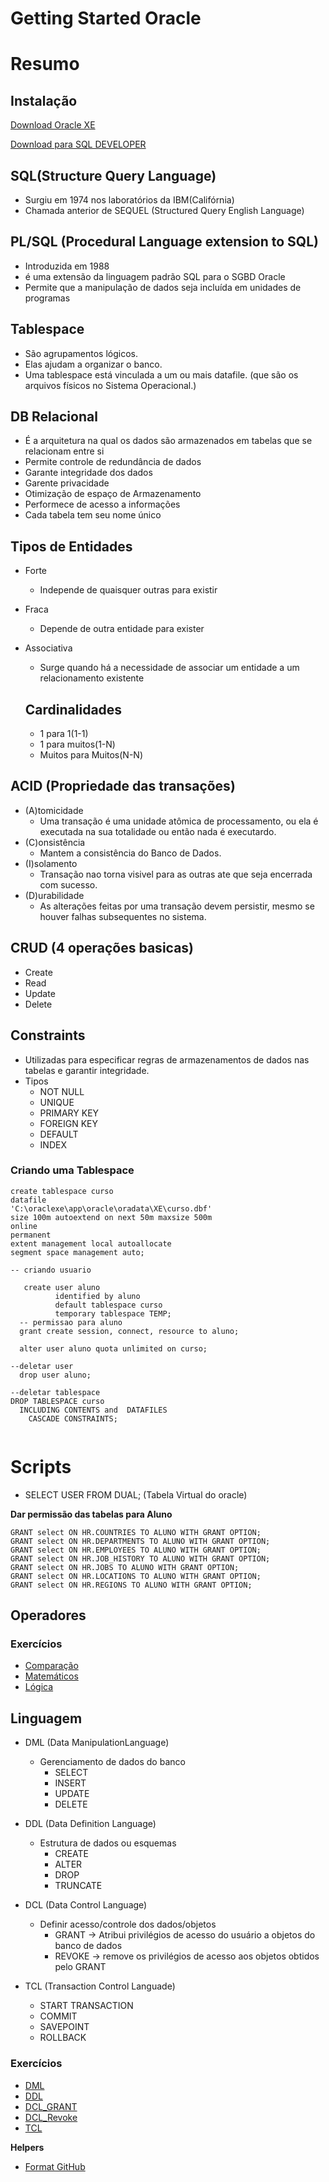 # Getting Started Oracle

# Resumo

## Instalação

[Download Oracle XE](https://www.oracle.com/technetwork/database/database-technologies/express-edition/downloads/index.html)

[Download para SQL DEVELOPER](https://www.oracle.com/technetwork/developer-tools/sql-developer/downloads/index.html)

## SQL(Structure Query Language)

- Surgiu em 1974 nos laboratórios da IBM(Califórnia)
- Chamada anterior de SEQUEL (Structured Query English Language)

## PL/SQL (Procedural Language extension to SQL)

- Introduzida em 1988
- é uma extensão da linguagem padrão SQL para o SGBD Oracle
- Permite que a manipulação de dados seja incluída em unidades de programas

## Tablespace

- São agrupamentos lógicos.
- Elas ajudam a organizar o banco.
- Uma tablespace está vinculada a um ou mais datafile. (que são os arquivos físicos no Sistema Operacional.)

## DB Relacional

- É a arquitetura na qual os dados são armazenados em tabelas que se relacionam entre si
- Permite controle de redundância de dados
- Garante integridade dos dados
- Garente privacidade
- Otimização de espaço de Armazenamento
- Performece de acesso a informações
- Cada tabela tem seu nome único

## Tipos de Entidades

- Forte
  - Independe de quaisquer outras para existir
- Fraca

  - Depende de outra entidade para exister

- Associativa

  - Surge quando há a necessidade de associar um entidade a um relacionamento existente

  ## Cardinalidades

  - 1 para 1(1-1)
  - 1 para muitos(1-N)
  - Muitos para Muitos(N-N)

## ACID (Propriedade das transações)

- (A)tomicidade
  - Uma transação é uma unidade atômica de processamento, ou ela é executada na sua totalidade ou então nada é executardo.
- (C)onsistência
  - Mantem a consistência do Banco de Dados.
- (I)solamento
  - Transação nao torna visivel para as outras ate que seja encerrada com sucesso.
- (D)urabilidade
  - As alterações feitas por uma transação devem persistir, mesmo se houver falhas subsequentes no sistema.

## CRUD (4 operações basicas)

- Create
- Read
- Update
- Delete

## Constraints

- Utilizadas para especificar regras de armazenamentos de dados nas tabelas e garantir integridade.
- Tipos
  - NOT NULL
  - UNIQUE
  - PRIMARY KEY
  - FOREIGN KEY
  - DEFAULT
  - INDEX

### Criando uma Tablespace

```
create tablespace curso
datafile
'C:\oraclexe\app\oracle\oradata\XE\curso.dbf'
size 100m autoextend on next 50m maxsize 500m
online
permanent
extent management local autoallocate
segment space management auto;

-- criando usuario

   create user aluno
          identified by aluno
          default tablespace curso
          temporary tablespace TEMP;
  -- permissao para aluno
  grant create session, connect, resource to aluno;

  alter user aluno quota unlimited on curso;

--deletar user
  drop user aluno;

--deletar tablespace
DROP TABLESPACE curso
  INCLUDING CONTENTS and  DATAFILES
    CASCADE CONSTRAINTS;


```

# Scripts

- SELECT USER FROM DUAL; (Tabela Virtual do oracle)

**Dar permissão das tabelas para Aluno**

```
GRANT select ON HR.COUNTRIES TO ALUNO WITH GRANT OPTION;
GRANT select ON HR.DEPARTMENTS TO ALUNO WITH GRANT OPTION;
GRANT select ON HR.EMPLOYEES TO ALUNO WITH GRANT OPTION;
GRANT select ON HR.JOB_HISTORY TO ALUNO WITH GRANT OPTION;
GRANT select ON HR.JOBS TO ALUNO WITH GRANT OPTION;
GRANT select ON HR.LOCATIONS TO ALUNO WITH GRANT OPTION;
GRANT select ON HR.REGIONS TO ALUNO WITH GRANT OPTION;
```

## Operadores

### Exercícios

- [Comparação](https://github.com/thomaserick/oracle_studies/blob/master/scripts/comparacao.md)
- [Matemáticos](https://github.com/thomaserick/oracle_studies/blob/master/scripts/matematicos.md)
- [Lógica](https://github.com/thomaserick/oracle_studies/blob/master/scripts/logica.md)

## Linguagem

- DML (Data ManipulationLanguage)

  - Gerenciamento de dados do banco
    - SELECT
    - INSERT
    - UPDATE
    - DELETE

* DDL (Data Definition Language)

  - Estrutura de dados ou esquemas
    - CREATE
    - ALTER
    - DROP
    - TRUNCATE

* DCL (Data Control Language)

  - Definir acesso/controle dos dados/objetos
    - GRANT -> Atribui privilégios de acesso do usuário a objetos do banco de dados
    - REVOKE -> remove os privilégios de acesso aos objetos obtidos pelo GRANT

* TCL (Transaction Control Languade)
  - START TRANSACTION
  - COMMIT
  - SAVEPOINT
  - ROLLBACK

### Exercícios

- [DML](https://github.com/thomaserick/oracle_studies/blob/master/scripts/dml.md)
- [DDL](https://github.com/thomaserick/oracle_studies/blob/master/scripts/ddl.md)
- [DCL_GRANT](https://github.com/thomaserick/oracle_studies/blob/master/scripts/dclGrant.md)
- [DCL_Revoke](https://github.com/thomaserick/oracle_studies/blob/master/scripts/dclRevoke.md)
- [TCL](https://github.com/thomaserick/oracle_studies/blob/master/scripts/tcl.md)

**Helpers**

- [Format GitHub](https://help.github.com/en/articles/basic-writing-and-formatting-syntax)

```

```
